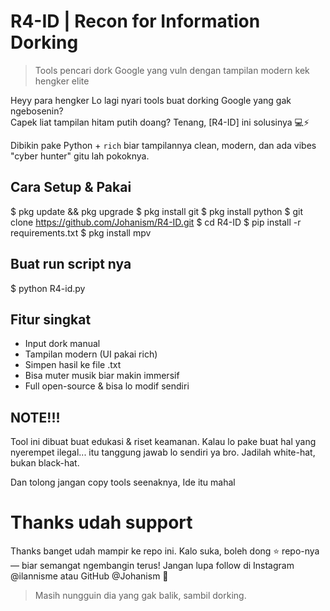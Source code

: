 # R4-ID | Recon for Information Dorking


> Tools pencari dork Google yang vuln dengan tampilan modern kek hengker elite

Heyy para hengker
Lo lagi nyari tools buat dorking Google yang gak ngebosenin?  
Capek liat tampilan hitam putih doang? Tenang, [R4-ID] ini solusinya 💻⚡

Dibikin pake Python + `rich` biar tampilannya clean, modern, dan ada vibes "cyber hunter" gitu lah pokoknya.

## Cara Setup & Pakai

$ pkg update && pkg upgrade
$ pkg install git
$ pkg install python
$ git clone https://github.com/Johanism/R4-ID.git
$ cd R4-ID
$ pip install -r requirements.txt
$ pkg install mpv

## Buat run script nya
$ python R4-id.py

## Fitur singkat

- Input dork manual
- Tampilan modern (UI pakai rich)
- Simpen hasil ke file .txt
- Bisa muter musik biar makin immersif
- Full open-source & bisa lo modif sendiri

## NOTE!!!

Tool ini dibuat buat edukasi & riset keamanan.
Kalau lo pake buat hal yang nyerempet ilegal... itu tanggung jawab lo sendiri ya bro.
Jadilah white-hat, bukan black-hat.

Dan tolong jangan copy tools seenaknya, Ide itu mahal

# Thanks udah support
Thanks banget udah mampir ke repo ini.
Kalo suka, boleh dong ⭐️ repo-nya — biar semangat ngembangin terus!
Jangan lupa follow di Instagram @ilannisme atau GitHub @Johanism 🚀

> Masih nungguin dia yang gak balik, sambil dorking.
